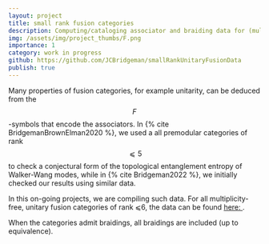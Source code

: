 ```yaml
---
layout: project
title: small rank fusion categories
description: Computing/cataloging associator and braiding data for (multiplicity free) fusion categories of small rank
img: /assets/img/project_thumbs/F.png
importance: 1
category: work in progress
github: https://github.com/JCBridgeman/smallRankUnitaryFusionData
publish: true
---
```


Many properties of fusion categories, for example unitarity, can be deduced from the $$F$$-symbols that encode the associators. In {% cite BridgemanBrownElman2020 %}, we used a all premodular categories of rank $$⩽5$$ to check a conjectural form of the topological entanglement entropy of Walker-Wang modes, while in {% cite Bridgeman2022 %}, we initially checked our results using similar data.

In this on-going projects, we are compiling such data. For all multiplicity-free, unitary fusion categories of <nobr>rank ⩽6</nobr>, the data can be found <a href="https://github.com/JCBridgeman/smallRankUnitaryFusionData" title="smallRankUnitaryFusionData">here: <i class="fab fa-github"></i></a>.

When the categories admit braidings, all braidings are included (up to equivalence).